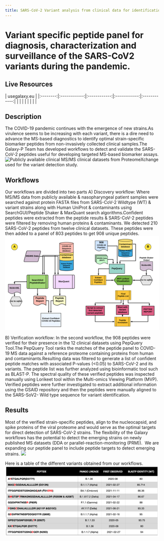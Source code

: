 ```yaml
---
title: SARS-CoV-2 Variant analysis from clinical data for identification and validation of peptides
---
```


# Variant specific peptide panel for diagnosis, characterization and surveillance of the SARS-CoV2 variants during the pandemic. 

## Live Resources

| usegalaxy.eu |
|:--------:|:------------:|:------------:|:------------:|:------------:|
| <FlatShield label="Input data" message="view" href="https://usegalaxy.eu/u/subina/h/covid-paper-workflow-input" alt="Raw data" /> |
| <FlatShield label="Variant analysis history" message="view" href="" alt="Galaxy history" /> |
| <FlatShield label="Discovery workflow" message="run" href="https://usegalaxy.eu/u/subina/w/covid-discovery-workflow" /> |
| <FlatShield label="Verification workflow" message="run" href="https://usegalaxy.eu/u/subina/w/covid-verification-workflow" /> |

## Description

The COVID-19 pandemic continues with the emergence of new strains.As virulence seems to be increasing with each variant, there is a dire need to advance the MS-based diagnostics to identify optimal strain-specific biomarker peptides from non-invasively collected clinical samples.The Galaxy-P Team has developed workflows to detect and validate the SARS-CoV-2 peptides useful for developing targeted MS-based biomarker assays.
![Publicly available clinical MS/MS clinical datasets from ProteomeXchange used for the variant detection study.](./../img/FIgure1.png)


## Workflows

Our workflows are divided into two parts
A) Discovery workflow: Where MS/MS data from publicly available & nasopharyngeal patient samples were searched against protein FASTA files from SARS-CoV-2 Wildtype (WT) & variant strains along with Human UniProt & contaminants 
using SearchGUI/Peptide Shaker & MaxQuant search algorithms.Confident peptides were extracted from the peptide results & SARS-CoV-2 peptides were filtered by removing human proteins & contaminants.
We detected 210 SARS-CoV-2 peptides from twelve clinical datasets. These peptides were then added to a panel of 803 peptides to get 908 unique peptides.
 ![](./../img/FIgure2.png)
 
B) Verification workflow: In the second workflow, the 908 peptides were verified for their presence in the 12 clinical datasets using PepQuery Tool.The PepQuery Tool ranks the matches of the peptide panel to COVID-19 MS data against a reference proteome 
containing proteins from human and contaminants.Resulting data was filtered to generate a list of confident peptide matches with associated P-values (<0.05) to SARS-CoV-2 and its variants.
The peptide list was further analyzed using bioinformatic tool such as BLAST-P. The spectral quality of these verified peptides was inspected manually using Lorikeet tool within the Multi-omics Viewing Platform (MVP). 
Verified peptides were further investigated to extract additional information using the GSAID repository and then the peptides were manually aligned to the SARS-SoV2- Wild type sequence for variant identification.

## Results

Most of the verified strain-specific peptides, align to the nucleocapsid, and spike proteins of the viral proteome and would serve as the optimal targets for direct detection of SARS-CoV-2 strains.
The flexibility of the Galaxy workflows has the potential to detect the emerging strains on newly published MS datasets (DDA or parallel-reaction-monitoring (PRM)).  We are expanding our peptide panel to 
include peptide targets to detect emerging strains.
![](./../img/FIgure3.png)

Here is a table of the different variants obtained from our workflows.
![](./../img/table1.png)



